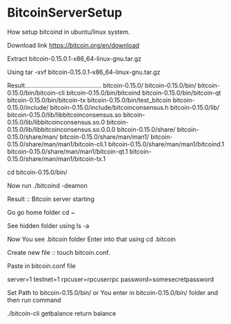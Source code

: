 # BitcoinServerSetup

How setup bitcoind in ubuntu/linux system.

Download link https://bitcoin.org/en/download

Extract bitcoin-0.15.0.1-x86_64-linux-gnu.tar.gz

Using tar -xvf bitcoin-0.15.0.1-x86_64-linux-gnu.tar.gz

Result……………………………………..
bitcoin-0.15.0/
bitcoin-0.15.0/bin/
bitcoin-0.15.0/bin/bitcoin-cli
bitcoin-0.15.0/bin/bitcoind
bitcoin-0.15.0/bin/bitcoin-qt
bitcoin-0.15.0/bin/bitcoin-tx
bitcoin-0.15.0/bin/test_bitcoin
bitcoin-0.15.0/include/
bitcoin-0.15.0/include/bitcoinconsensus.h
bitcoin-0.15.0/lib/
bitcoin-0.15.0/lib/libbitcoinconsensus.so
bitcoin-0.15.0/lib/libbitcoinconsensus.so.0
bitcoin-0.15.0/lib/libbitcoinconsensus.so.0.0.0
bitcoin-0.15.0/share/
bitcoin-0.15.0/share/man/
bitcoin-0.15.0/share/man/man1/
bitcoin-0.15.0/share/man/man1/bitcoin-cli.1
bitcoin-0.15.0/share/man/man1/bitcoind.1
bitcoin-0.15.0/share/man/man1/bitcoin-qt.1
bitcoin-0.15.0/share/man/man1/bitcoin-tx.1

cd bitcoin-0.15.0/bin/

Now  run  ./bitcoind -deamon

Result :: Bitcoin server starting

Go go home folder cd ~

See hidden folder using ls -a

Now You see  .bitcoin folder Enter into that using cd .bitcoin

Create new file :: touch bitcoin.conf. 

Paste in bitcoin.conf file

server=1
testnet=1
rpcuser=rpcuserrpc
password=somesecretpassword

Set Path to bitcoin-0.15.0/bin/  or You enter in bitcoin-0.15.0/bin/ folder and then run command 

./bitcoin-cli getbalance return balance







